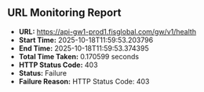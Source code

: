 ## URL Monitoring Report

- **URL:** https://api-gw1-prod1.fisglobal.com/gw/v1/health
- **Start Time:** 2025-10-18T11:59:53.203796
- **End Time:** 2025-10-18T11:59:53.374395
- **Total Time Taken:** 0.170599 seconds
- **HTTP Status Code:** 403
- **Status:** Failure
- **Failure Reason:** HTTP Status Code: 403
